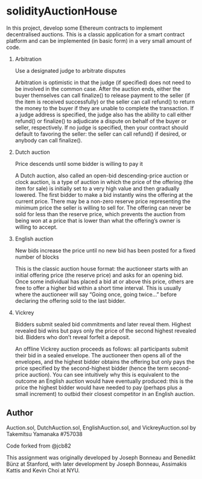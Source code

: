 # solidityAuctionHouse
In this project, develop some Ethereum contracts to implement decentralised auctions. This is a classic application for a smart contract platform and can be implemented (in basic form) in a very small amount of code.

1. Arbitration

    Use a designated judge to arbitrate disputes
    
    Arbitration is optimistic in that the judge (if specified) does not need to be involved in the common case. After the auction ends, either the buyer themselves can call finalize() to release payment to the seller (if the item is received successfully) or the seller can call refund() to return the money to the buyer if they are unable to complete the transaction. If a judge address is specified, the judge also has the ability to call either refund() or finalize() to adjudicate a dispute on behalf of the buyer or seller, respectively. If no judge is specified, then your contract should default to favoring the seller: the seller can call refund() if desired, or anybody can call finalize().

2. Dutch auction

    Price descends until some bidder is willing to pay it

    A Dutch auction, also called an open-bid descending-price auction or clock auction, is a type of auction in which the price of the offering (the item for sale) is initially set to a very high value and then gradually lowered. The first bidder to make a bid instantly wins the offering at the current price. There may be a non-zero reserve price representing the minimum price the seller is willing to sell for. The offering can never be sold for less than the reserve price, which prevents the auction from being won at a price that is lower than what the offering’s owner is willing to accept.

3. English auction

    New bids increase the price until no new bid has been posted for a fixed number of blocks

    This is the classic auction house format: the auctioneer starts with an initial offering price (the reserve price) and asks for an opening bid. Once some individual has placed a bid at or above this price, others are free to offer a higher bid within a short time interval. This is usually where the auctioneer will say “Going once, going twice...” before declaring the offering sold to the last bidder.

4. Vickrey 

    Bidders submit sealed bid commitments and later reveal them. Highest revealed bid wins but pays only the price of the second highest revealed bid. Bidders who don’t reveal forfeit a deposit.

    An offline Vickrey auction proceeds as follows: all participants submit their bid in a sealed envelope. The auctioneer then opens all of the envelopes, and the highest bidder obtains the offering but only pays the price specified by the second-highest bidder (hence the term second-price auction). You can see intuitively why this is equivalent to the outcome an English auction would have eventually produced: this is the price the highest bidder would have needed to pay (perhaps plus a small increment) to outbid their closest competitor in an English auction.

## Author
Auction.sol, DutchAuction.sol, EnglishAuction.sol, and VickreyAuction.sol by Takemitsu Yamanaka #757038

Code forked from @jcb82

This assignment was originally developed by Joseph Bonneau and Benedikt Bünz at Stanford, with later development by Joseph Bonneau, Assimakis Kattis and Kevin Choi at NYU.
